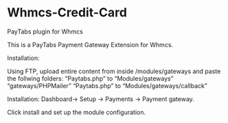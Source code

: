 # Whmcs-Credit-Card
PayTabs plugin for Whmcs

This is a PayTabs Payment Gateway Extension for Whmcs.

Installation:

Using FTP, upload entire content from inside /modules/gateways and paste the follwing folders:
“Paytabs.php” to “Modules/gateways”
“gateways/PHPMailer”
“Paytabs.php” to “Modules/gateways/callback”

Installation: Dashboard-> Setup -> Payments -> Payment gateway.

Click install and  set up the module configuration.
